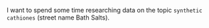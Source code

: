 I want to spend some time researching data on the topic `synthetic cathiones` (street name Bath Salts). 
